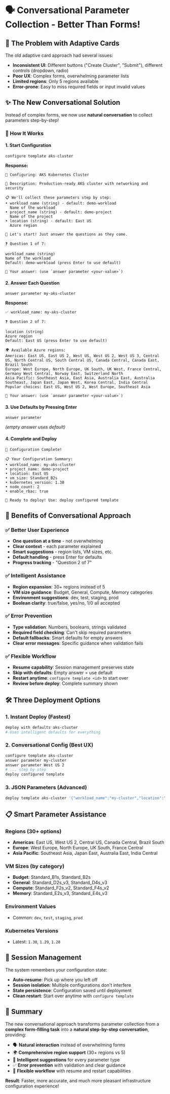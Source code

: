 # 🗣️ Conversational Parameter Collection - Better Than Forms!

## 🎯 The Problem with Adaptive Cards

The old adaptive card approach had several issues:
- **Inconsistent UI**: Different buttons ("Create Cluster", "Submit"), different controls (dropdown, radio)
- **Poor UX**: Complex forms, overwhelming parameter lists
- **Limited regions**: Only 5 regions available
- **Error-prone**: Easy to miss required fields or input invalid values

## ✨ The New Conversational Solution

Instead of complex forms, we now use **natural conversation** to collect parameters step-by-step!

### 🚀 How It Works

#### 1. **Start Configuration**
```
configure template aks-cluster
```

**Response:**
```
🎯 Configuring: AKS Kubernetes Cluster

📝 Description: Production-ready AKS cluster with networking and security

📋 We'll collect these parameters step by step:
• workload_name (string) - default: demo-workload
  Name of the workload
• project_name (string) - default: demo-project  
  Name of the project
• location (string) - default: East US
  Azure region

🚀 Let's start! Just answer the questions as they come.

❓ Question 1 of 7:

workload_name (string)
Name of the workload
Default: demo-workload (press Enter to use default)

💬 Your answer: (use `answer parameter <your-value>`)
```

#### 2. **Answer Each Question**
```
answer parameter my-aks-cluster
```

**Response:**
```
✅ workload_name: my-aks-cluster

❓ Question 2 of 7:

location (string)
Azure region
Default: East US (press Enter to use default)

🌍 Available Azure regions:
Americas: East US, East US 2, West US, West US 2, West US 3, Central US, North Central US, South Central US, Canada Central, Canada East, Brazil South
Europe: West Europe, North Europe, UK South, UK West, France Central, Germany West Central, Norway East, Switzerland North
Asia Pacific: Southeast Asia, East Asia, Australia East, Australia Southeast, Japan East, Japan West, Korea Central, India Central
Popular choices: East US, West US 2, West Europe, Southeast Asia

💬 Your answer: (use `answer parameter <your-value>`)
```

#### 3. **Use Defaults by Pressing Enter**
```
answer parameter 
```
*(empty answer uses default)*

#### 4. **Complete and Deploy**
```
🎉 Configuration Complete!

📋 Your Configuration Summary:
• workload_name: my-aks-cluster
• project_name: demo-project
• location: East US
• vm_size: Standard_B2s
• kubernetes_version: 1.30
• node_count: 2
• enable_rbac: true

🚀 Ready to deploy! Use: deploy configured template
```

## 🎯 Benefits of Conversational Approach

### ✅ **Better User Experience**
- **One question at a time** - not overwhelming
- **Clear context** - each parameter explained
- **Smart suggestions** - region lists, VM sizes, etc.
- **Default handling** - press Enter for defaults
- **Progress tracking** - "Question 2 of 7"

### ✅ **Intelligent Assistance**
- **Region expansion**: 30+ regions instead of 5
- **VM size guidance**: Budget, General, Compute, Memory categories
- **Environment suggestions**: dev, test, staging, prod
- **Boolean clarity**: true/false, yes/no, 1/0 all accepted

### ✅ **Error Prevention**
- **Type validation**: Numbers, booleans, strings validated
- **Required field checking**: Can't skip required parameters
- **Default fallbacks**: Smart defaults for empty answers
- **Clear error messages**: Specific guidance when validation fails

### ✅ **Flexible Workflow**
- **Resume capability**: Session management preserves state
- **Skip with defaults**: Empty answer = use default
- **Restart anytime**: `configure template <id>` to start over
- **Review before deploy**: Complete summary shown

## 🛠️ Three Deployment Options

### 1. **Instant Deploy (Fastest)**
```bash
deploy with defaults aks-cluster
# Uses intelligent defaults for everything
```

### 2. **Conversational Config (Best UX)**
```bash
configure template aks-cluster
answer parameter my-cluster
answer parameter West US 2
# ... step by step
deploy configured template
```

### 3. **JSON Parameters (Advanced)**
```bash
deploy template aks-cluster '{"workload_name":"my-cluster","location":"West US 2"}'
```

## 📋 Smart Parameter Assistance

### **Regions (30+ options)**
- **Americas**: East US, West US 2, Central US, Canada Central, Brazil South
- **Europe**: West Europe, North Europe, UK South, France Central
- **Asia Pacific**: Southeast Asia, Japan East, Australia East, India Central

### **VM Sizes (by category)**
- **Budget**: Standard_B1s, Standard_B2s
- **General**: Standard_D2s_v3, Standard_D4s_v3  
- **Compute**: Standard_F2s_v2, Standard_F4s_v2
- **Memory**: Standard_E2s_v3, Standard_E4s_v3

### **Environment Values**
- Common: `dev`, `test`, `staging`, `prod`

### **Kubernetes Versions**
- Latest: `1.30`, `1.29`, `1.28`

## 🔄 Session Management

The system remembers your configuration state:
- **Auto-resume**: Pick up where you left off
- **Session isolation**: Multiple configurations don't interfere
- **State persistence**: Configuration saved until deployment
- **Clean restart**: Start over anytime with `configure template`

## 🎉 Summary

The new conversational approach transforms parameter collection from a **complex form-filling task** into a **natural step-by-step conversation**, providing:

- 🗣️ **Natural interaction** instead of overwhelming forms
- 🌍 **Comprehensive region support** (30+ regions vs 5)
- 🧠 **Intelligent suggestions** for every parameter type
- ✅ **Error prevention** with validation and clear guidance
- 🔄 **Flexible workflow** with resume and restart capabilities

**Result**: Faster, more accurate, and much more pleasant infrastructure configuration experience!
